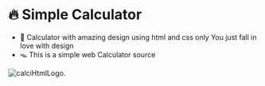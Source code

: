 # 🔥 Simple Calculator
- 🎁 Calculator with amazing design using html and css only You just fall in love with design
- 🪤 This is a simple web Calculator source

![calciHtmlLogo](https://s6.uplod.ir/i/01092/35rjaevwua9w.png).



